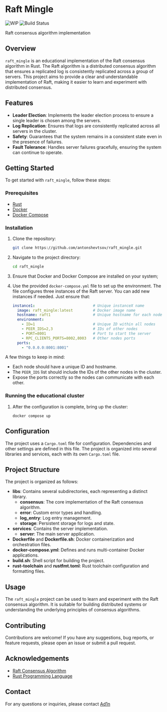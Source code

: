 # Raft Mingle

![WIP](https://img.shields.io/badge/status-WIP-yellow)
![Build Status](https://img.shields.io/badge/build-passing-brightgreen)

Raft consensus algorithm implementation

## Overview

`raft_mingle` is an educational implementation of the Raft consensus algorithm in Rust. The Raft algorithm is a
distributed consensus algorithm that ensures a replicated log is consistently replicated across a group of servers. This
project aims to provide a clear and understandable implementation of Raft, making it easier to learn and experiment with
distributed consensus.

## Features

- **Leader Election**: Implements the leader election process to ensure a single leader is chosen among the servers.
- **Log Replication**: Ensures that logs are consistently replicated across all servers in the cluster.
- **Safety**: Guarantees that the system remains in a consistent state even in the presence of failures.
- **Fault Tolerance**: Handles server failures gracefully, ensuring the system can continue to operate.

## Getting Started

To get started with `raft_mingle`, follow these steps:

### Prerequisites

- [Rust](https://www.rust-lang.org/tools/install)
- [Docker](https://www.docker.com/get-started)
- [Docker Compose](https://docs.docker.com/compose/install/)

### Installation

1. Clone the repository:
    ```sh
    git clone https://github.com/antonshevtsov/raft_mingle.git
    ```

2. Navigate to the project directory:
    ```sh
    cd raft_mingle
    ```
3. Ensure that Docker and Docker Compose are installed on your system;

4. Use the provided `docker-compose.yml` file to set up the environment. The file configures three instances of the Raft
   server. You can add new instances if needed. Just ensure that:

    ```yaml
    instance1:                          # Unique instanceX name
      image: raft_mingle:latest         # Docker image name
      hostname: raft1                   # Unique hostname for each node
      environment:
        - ID=1                          # Unique ID within all nodes
        - PEER_IDS=2,3                  # IDs of other nodes
        - PORT=8001                     # Port to start the server
        - RPC_CLIENTS_PORTS=8002,8003   # Other nodes ports
      ports:
        - "0.0.0.0:8001:8001"
    ```

A few things to keep in mind:

- Each node should have a unique ID and hostname.
- The `PEER_IDS` list should include the IDs of the other nodes in the cluster.
- Expose the ports correctly so the nodes can communicate with each other.

### Running the educational cluster

1. After the configuration is complete, bring up the cluster:
    ```shell
    docker compose up
    ```

## Configuration

The project uses a `Cargo.toml` file for configuration. Dependencies and other settings are defined in this file. The
project is organized into several libraries and services, each with its own `Cargo.toml` file.

## Project Structure

The project is organized as follows:

- **libs**: Contains several subdirectories, each representing a distinct library.
    - **consensus**: The core implementation of the Raft consensus algorithm.
    - **error**: Custom error types and handling.
    - **log_entry**: Log entry management.
    - **storage**: Persistent storage for logs and state.
- **services**: Contains the server implementation.
    - **server**: The main server application.
- **Dockerfile** and **Dockerfile.sh**: Docker containerization and orchestration files.
- **docker-compose.yml**: Defines and runs multi-container Docker applications.
- **build.sh**: Shell script for building the project.
- **rust-toolchain** and **rustfmt.toml**: Rust toolchain configuration and formatting files.

## Usage

The `raft_mingle` project can be used to learn and experiment with the Raft consensus algorithm. It is suitable for
building distributed systems or understanding the underlying principles of consensus algorithms.

## Contributing

Contributions are welcome! If you have any suggestions, bug reports, or feature requests, please open an issue or submit
a pull request.

## Acknowledgements

- [Raft Consensus Algorithm](https://raft.github.io)
- [Rust Programming Language](https://www.rust-lang.org)

## Contact

For any questions or inquiries, please contact [Ad1n](https://github.com/Ad1n)
